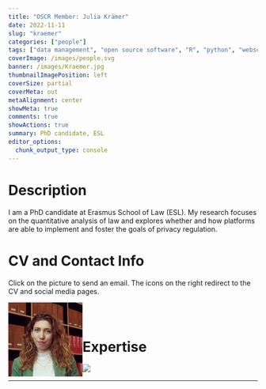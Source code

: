 ```yaml
---
title: "OSCR Member: Julia Krämer"
date: 2022-11-11
slug: "kraemer"
categories: ["people"]
tags: ["data management", "open source software", "R", "python", "webscraping", "law", "school-esl"] # top 3 categories + unique + school
coverImage: /images/people.svg
banner: /images/Kraemer.jpg
thumbnailImagePosition: left
coverSize: partial
coverMeta: out
metaAlignment: center
showMeta: true
comments: true
showActions: true
summary: PhD candidate, ESL
editor_options: 
  chunk_output_type: console
---
```




# Description

I am a PhD candidate at Erasmus School of Law (ESL). My research focuses on the quantitative analysis of law and explores whether and how platforms are able to implement and foster the goals of privacy regulation.

# CV and Contact Info

Click on the picture to send an email. The icons on the right redirect to the CV and social media pages.

<!-- EMAIL -->
<p>
  <a href="mailto:j.k.kramer@law.eur.nl">
  <img border="0" alt="Julia Krämer" src="/images/Kraemer.jpg" width="150" height="150" align="left">
  </a>
</p>

<!-- CV -->
<p align="center">
  <a href="https://pure.eur.nl/en/persons/julia-kr%C3%A4mer/" class="fa fa-file fa-2x" style="color:#00B969;">
  </a>
</p>

<!-- LINKEDIN -->
<p align="center">
  <a href="https://nl.linkedin.com/in/julia-krämer-708342171/" class="fa fa-linkedin fa-2x" style="color:#000000;">
  </a>
</p>

<BR><BR>

# Expertise

<img src="{{< blogdown/postref >}}index_files/figure-html/radarPlot-1.png" width="576" />

***


